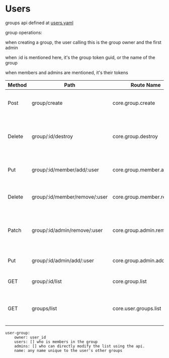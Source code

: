 # Users

groups api defined at [users.yaml](../../../api-docs/users.yaml)

group operations:

when creating a group, the user calling this is the group owner and the first admin

when :id is mentioned here, it's the group token guid, or the name of the group

when members and admins are mentioned, it's their tokens


| Method | Path                          | Route Name               | Description                                                   | Args                   |
|--------|-------------------------------|--------------------------|---------------------------------------------------------------|------------------------|
| Post   | group/create                  | core.group.create        | create group,returns the group guid                           | required group_name:   |
| Delete | group/:id/destroy             | core.group.destroy       | destroy group.Can only be deleted if not in use anywhere      |                        |
| Put    | group/:id/member/add/:user    | core.group.member.add    | Adds membership to a single user                              | user token guid or id  |
| Delete | group/:id/member/remove/:user | core.group.member.remove | Removes membership for a single user                          | user token guid or id  |
| Patch  | group/:id/admin/remove/:user  | core.group.admin.remove  | Removes admin status for a single user, they are still member | user token guid or id  |
| Put    | group/:id/admin/add/:user     | core.group.admin.add     | Add admin status for a single user                            | user token guid or id  |
| GET    | group/:id/list                | core.group.list          | lists the membership and admins                               | iterator for next page |
| GET    | groups/list                   | core.user.groups.list    | lists the groups by guid, that user is involved in            | iterator for next page |


    user-group:
        owner: user_id
        users: [] who is members in the group
        admins: [] who can directly modify the list using the api.
        name: any name unique to the user's other groups